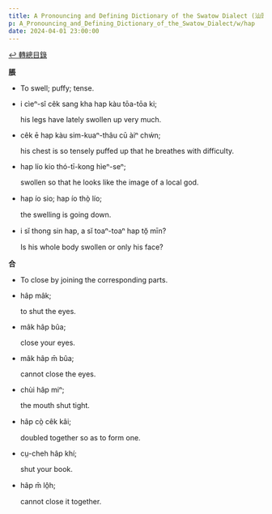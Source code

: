 ```yaml
---
title: A Pronouncing and Defining Dictionary of the Swatow Dialect (汕頭方言音義字典) / hap
p: A_Pronouncing_and_Defining_Dictionary_of_the_Swatow_Dialect/w/hap
date: 2024-04-01 23:00:00
---
```


[↩️ 轉總目錄](/A_Pronouncing_and_Defining_Dictionary_of_the_Swatow_Dialect)


**脹**
- To swell; puffy; tense.

- i cìeⁿ-sî cêk sang kha hap kàu tōa-tōa ki;

  his legs have lately swollen up very much.

- cêk ē hap kàu sim-kuaⁿ-thâu cū àiⁿ chẃn;

  his chest is so tensely puffed up that he breathes with difficulty.

- hap lío kio thó-tī-kong hìeⁿ-seⁿ;

  swollen so that he looks like the image of a local god.

- hap ío sio; hap ío thò̤ lío;

  the swelling is going down.

- i sĭ thong sin hap, a sĭ toaⁿ-toaⁿ hap tŏ̤ mīn?

  Is his whole body swollen or only his face?

**合**
- To close by joining the corresponding parts.

- hâp mâk;

  to shut the eyes.

- mâk hâp bûa;

  close your eyes.

- mâk hâp m̄ bûa;

  cannot close the eyes.

- chùi hâp miⁿ;

  the mouth shut tight.

- hâp cò̤ cêk kâi;

  doubled together so as to form one.

- cṳ-cheh hâp khí;

  shut your book.

- hâp m̄ lô̤h;

  cannot close it together.